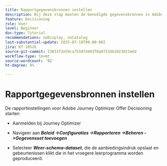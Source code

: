 ```yaml
---
title: Rapportgegevensbronnen instellen
description: Bij deze stap moeten de benodigde gegevensbronnen in Adobe Experience Platform worden geconfigureerd om rapportage over aanbiedingsindrukkingen mogelijk te maken en op interactie te klikken. De dataset die voor het vangen van deze gebeurtenissen wordt gebruikt moet op een schema worden gebaseerd dat de het gebiedsgroep van de Details van het Web omvat om rapporteringsmogelijkheden te steunen.
feature: Decisioning
role: User
level: Beginner
doc-type: Tutorial
recommendations: noDisplay, noCatalog
last-substantial-update: 2025-07-18T00:00:00Z
jira: KT-18526
source-git-commit: 23832f2e59ca7558fd403f0a9753db3923023e6d
workflow-type: tm+mt
source-wordcount: '92'
ht-degree: 0%

---
```


# Rapportgegevensbronnen instellen

De rapportinstellingen voor Adobe Journey Optimizer Offer Decisioning starten

- Aanmelden bij Journey Optimizer

- Navigeer aan _**Beleid ->Configuraties ->Rapporteren ->Beheren ->Gegevensset toevoegen**_
- Selecteer _**Weer-schema-dataset**_, die de aanbiedingsindruk opslaat en gebeurtenissen klikt die in het vroegere leerprogramma worden geproduceerd.


